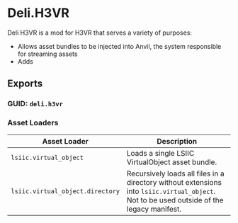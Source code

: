 # Deli.H3VR
Deli H3VR is a mod for H3VR that serves a variety of purposes:
- Allows asset bundles to be injected into Anvil, the system responsible for streaming assets
- Adds

## Exports
### GUID: `deli.h3vr`

### Asset Loaders
| Asset Loader | Description |
| ------------ | ----------- |
| `lsiic.virtual_object` | Loads a single LSIIC VirtualObject asset bundle. |
| `lsiic.virtual_object.directory` | Recursively loads all files in a directory without extensions into `lsiic.virtual_object`. Not to be used outside of the legacy manifest. |
